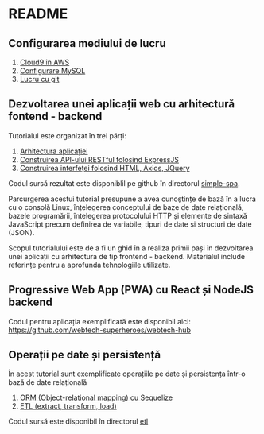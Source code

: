 # README

## Configurarea mediului de lucru

1. [Cloud9 în AWS](c9.md)
2. [Configurare MySQL](mysql.md)
3. [Lucru cu git](git.md)

## Dezvoltarea unei aplicații web cu arhitectură fontend - backend

Tutorialul este organizat în trei părți:

1. [Arhitectura aplicației](tutorial-arhitectura.md)
2. [Construirea API-ului RESTful folosind ExpressJS](tutorial-rest-api.md)
3. [Construirea interfeței folosind HTML, Axios, JQuery](tutorial-frontend.md)

Codul sursă rezultat este disponiblil pe github în directorul [simple-spa](https://github.com/webtech-superheroes/simple-spa).

Parcurgerea acestui tutorial presupune a avea cunoștințe de bază în a lucra cu o consolă Linux, înțelegerea conceptului de baze de date relațională, bazele programării, întelegerea protocolului HTTP și elemente de sintaxă JavaScript precum definirea de variabile, tipuri de date și structuri de date \(JSON\).

Scopul tutorialului este de a fi un ghid în a realiza primii pași în dezvoltarea unei aplicații cu arhitectura de tip frontend - backend. Materialul include referințe pentru a aprofunda tehnologiile utilizate.

## Progressive Web App \(PWA\) cu React și NodeJS backend

Codul pentru aplicația exemplificată este disponibil aici: https://github.com/webtech-superheroes/webtech-hub

## Operații pe date și persistență

În acest tutorial sunt exemplificate operațiile pe date și persistența într-o bază de date relațională

1. [ORM (Object-relational mapping) cu Sequelize](orm.md)
2. [ETL (extract, transform, load)](etl.md)

Codul sursă este disponibil în directorul [etl](https://github.com/webtech-superheroes/etl)